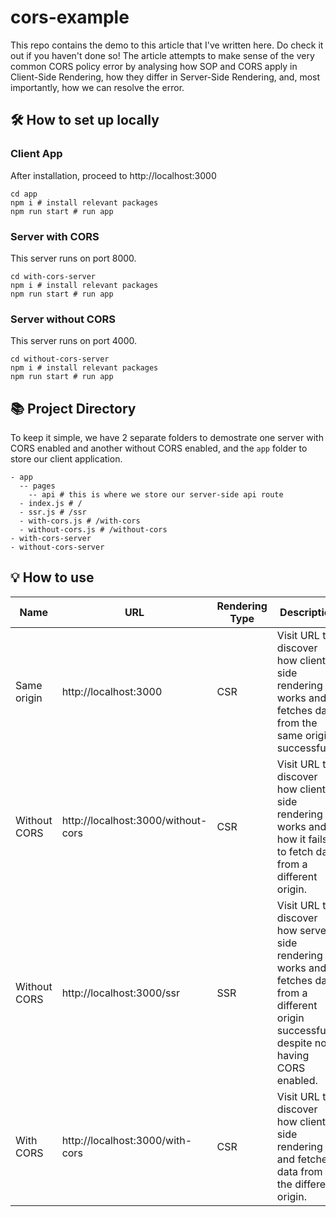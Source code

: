 # cors-example
This repo contains the demo to this article that I've written here. Do check it out if you haven't done so! The article attempts to make sense of the very common CORS policy error by analysing how SOP and CORS apply in Client-Side Rendering, how they differ in Server-Side Rendering, and, most importantly, how we can resolve the error.


## :hammer_and_wrench: How to set up locally
### Client App
After installation, proceed to http://localhost:3000
```shell
cd app
npm i # install relevant packages
npm run start # run app
```

### Server with CORS
This server runs on port 8000.
```shell
cd with-cors-server
npm i # install relevant packages
npm run start # run app
```

### Server without CORS
This server runs on port 4000.
```shell
cd without-cors-server
npm i # install relevant packages
npm run start # run app
```

## :books: Project Directory
To keep it simple, we have 2 separate folders to demostrate one server with CORS enabled and another without CORS enabled, and the `app` folder to store our client application.
```
- app
  -- pages
    -- api # this is where we store our server-side api route
  - index.js # /
  - ssr.js # /ssr
  - with-cors.js # /with-cors
  - without-cors.js # /without-cors
- with-cors-server
- without-cors-server
```

## :bulb: How to use

| Name      | URL                      | Rendering Type | Description |
| ----------- | ---------------------- | ---------------------- | ----------- |
| Same origin | http://localhost:3000       | CSR       |Visit URL to discover how client-side rendering works and fetches data from the same origin successfully.
| Without CORS | http://localhost:3000/without-cors | CSR        | Visit URL to discover how client-side rendering works and how it fails to fetch data from a different origin.
| Without CORS | http://localhost:3000/ssr        | SSR        | Visit URL to discover how server-side rendering works and fetches data from a different origin successfully despite not having CORS enabled.
| With CORS | http://localhost:3000/with-cors    | CSR        | Visit URL to discover how client-side rendering and fetches data from the different origin.
